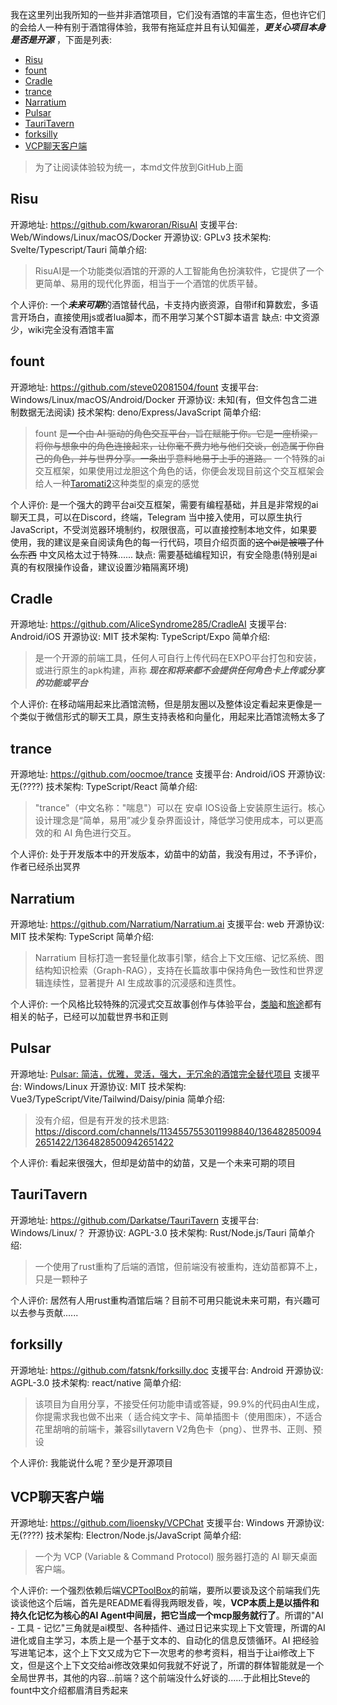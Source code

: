我在这里列出我所知的一些并非酒馆项目，它们没有酒馆的丰富生态，但也许它们的会给人一种有别于酒馆得体验，我带有拖延症并且有认知偏差，***更关心项目本身是否是开源*** ，下面是列表: 
- [Risu](https://github.com/Hai-de/Cyber_Character_Card_Family_Tree/blob/main/文章/替代酒馆.md#Risu)
- [fount](https://github.com/Hai-de/Cyber_Character_Card_Family_Tree/blob/main/文章/替代酒馆.md#fount)
- [Cradle](https://github.com/Hai-de/Cyber_Character_Card_Family_Tree/blob/main/文章/替代酒馆.md#Cradle)
- [trance](https://github.com/Hai-de/Cyber_Character_Card_Family_Tree/blob/main/文章/替代酒馆.md#trance)
- [Narratium](https://github.com/Hai-de/Cyber_Character_Card_Family_Tree/blob/main/文章/替代酒馆.md#Narratium)
- [Pulsar](https://github.com/Hai-de/Cyber_Character_Card_Family_Tree/blob/main/文章/替代酒馆.md#Pulsar)
- [TauriTavern](https://github.com/Hai-de/Cyber_Character_Card_Family_Tree/blob/main/文章/替代酒馆.md#TauriTavern)
- [forksilly](https://github.com/Hai-de/Cyber_Character_Card_Family_Tree/blob/main/文章/替代酒馆.md#forksilly)
- [VCP聊天客户端](https://github.com/Hai-de/Cyber_Character_Card_Family_Tree/blob/main/文章/替代酒馆.md#VCP聊天客户端)

> 为了让阅读体验较为统一，本md文件放到GitHub上面

## Risu
开源地址: https://github.com/kwaroran/RisuAI
支援平台: Web/Windows/Linux/macOS/Docker
开源协议: GPLv3
技术架构: Svelte/Typescript/Tauri
简单介绍: 
> RisuAI是一个功能类似酒馆的开源的人工智能角色扮演软件，它提供了一个更简单、易用的现代化界面，相当于一个酒馆的优质平替。

个人评价: 一个***未来可期***的酒馆替代品，卡支持内嵌资源，自带if和算数宏，多语言开场白，直接使用js或者lua脚本，而不用学习某个ST脚本语言
缺点: 中文资源少，wiki完全没有酒馆丰富
## fount
开源地址: https://github.com/steve02081504/fount
支援平台: Windows/Linux/macOS/Android/Docker
开源协议: 未知(有，但文件包含二进制数据无法阅读)
技术架构:  deno/Express/JavaScript
简单介绍: 
> fount 是~~一个由 AI 驱动的角色交互平台，旨在赋能于你。它是一座桥梁，将你与想象中的角色连接起来，让你毫不费力地与他们交谈，创造属于你自己的角色，并与世界分享。一条出乎意料地易于上手的道路。~~ 一个特殊的ai交互框架，如果使用过龙胆这个角色的话，你便会发现目前这个交互框架会给人一种[Taromati2](https://github.com/Taromati2/Taromati2)这种类型的桌宠的感觉

个人评价: 是一个强大的跨平台ai交互框架，需要有编程基础，并且是非常规的ai聊天工具，可以在Discord，终端，Telegram 当中接入使用，可以原生执行JavaScript，不受浏览器环境制约，权限很高，可以直接控制本地文件，如果要使用，我的建议是亲自阅读角色的每一行代码，项目介绍页面的~~这个ai是被喂了什么东西~~ 中文风格太过于特殊......
缺点: 需要基础编程知识，有安全隐患(特别是ai真的有权限操作设备，建议设置沙箱隔离环境)
## Cradle
开源地址: https://github.com/AliceSyndrome285/CradleAI
支援平台: Android/iOS
开源协议: MIT
技术架构: TypeScript/Expo
简单介绍: 
> 是一个开源的前端工具，任何人可自行上传代码在EXPO平台打包和安装，或进行原生的apk构建，声称 ***现在和将来都不会提供任何角色卡上传或分享的功能或平台*** 

个人评价: 在移动端用起来比酒馆流畅，但是朋友圈以及整体设定看起来更像是一个类似于微信形式的聊天工具，原生支持表格和向量化，用起来比酒馆流畅太多了

## trance
开源地址: https://github.com/oocmoe/trance
支援平台: Android/iOS
开源协议: 无(????)
技术架构: TypeScript/React
简单介绍: 
>  "trance"（中文名称："喘息"）可以在 安卓 IOS设备上安装原生运行。核心设计理念是“简单，易用”减少复杂界面设计，降低学习使用成本，可以更高效的和 AI 角色进行交互。

个人评价: 处于开发版本中的开发版本，幼苗中的幼苗，我没有用过，不予评价，作者已经杀出冥界
## Narratium
开源地址: https://github.com/Narratium/Narratium.ai
支援平台: web
开源协议: MIT
技术架构: TypeScript
简单介绍: 
> Narratium 目标打造一套轻量化故事引擎，结合上下文压缩、记忆系统、图结构知识检索（Graph-RAG），支持在长篇故事中保持角色一致性和世界逻辑连续性，显著提升 AI 生成故事的沉浸感和连贯性。

个人评价: 一个风格比较特殊的沉浸式交互故事创作与体验平台，[类脑](https://discord.com/channels/1134557553011998840/1371671334718935150)和[旅途](https://discord.com/channels/1291925535324110879/1371680260340318289)都有相关的帖子，已经可以加载世界书和正则


## Pulsar
开源地址: [Pulsar: 简洁，优雅，灵活，强大，无冗余的酒馆完全替代项目](https://discord.com/channels/1134557553011998840/1364828500942651422/1373585893369184317)
支援平台: Windows/Linux
开源协议: MIT
技术架构: Vue3/TypeScript/Vite/Tailwind/Daisy/pinia
简单介绍: 
>  没有介绍，但是有开发的技术思路: https://discord.com/channels/1134557553011998840/1364828500942651422/1364828500942651422

个人评价: 看起来很强大，但却是幼苗中的幼苗，又是一个未来可期的项目

## TauriTavern
开源地址: https://github.com/Darkatse/TauriTavern
支援平台: Windows/Linux/？
开源协议: AGPL-3.0
技术架构: Rust/Node.js/Tauri
简单介绍: 
>  一个使用了rust重构了后端的酒馆，但前端没有被重构，连幼苗都算不上，只是一颗种子

个人评价: 居然有人用rust重构酒馆后端？目前不可用只能说未来可期，有兴趣可以去参与贡献......

## forksilly
开源地址: https://github.com/fatsnk/forksilly.doc
支援平台: Android
开源协议: AGPL-3.0
技术架构: react/native
简单介绍: 
>  该项目为自用分享，不接受任何功能申请或答疑，99.9%的代码由AI生成，你提需求我也做不出来（
>  适合纯文字卡、简单插图卡（使用图床），不适合花里胡哨的前端卡，兼容sillytavern V2角色卡（png）、世界书、正则、预设

个人评价: 我能说什么呢？至少是开源项目

## VCP聊天客户端
开源地址: https://github.com/lioensky/VCPChat
支援平台: Windows
开源协议: 无(????)
技术架构: Electron/Node.js/JavaScript
简单介绍: 
> 一个为 VCP (Variable & Command Protocol) 服务器打造的 AI 聊天桌面客户端。

个人评价: 一个强烈依赖后端[VCPToolBox](https://github.com/lioensky/VCPToolBox)的前端，要所以要谈及这个前端我们先谈谈他这个后端，首先是README看得我两眼发昏，唉，**VCP本质上是以插件和持久化记忆为核心的AI Agent中间层，把它当成一个mcp服务就行了**。所谓的"AI - 工具 - 记忆"三角就是ai模型、各种插件、通过日记来实现上下文管理，所谓的AI 进化或自主学习，本质上是一个基于文本的、自动化的信息反馈循环。AI 把经验写进笔记本，这个上下文又成为它下一次思考的参考资料，相当于让ai修改上下文，但是这个上下文交给ai修改效果如何我就不好说了，所谓的群体智能就是一个全局世界书，其他的内容...前端？这个前端没什么好谈的......于此相比Steve的fount中文介绍都眉清目秀起来